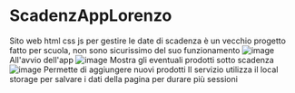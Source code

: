 # ScadenzAppLorenzo
Sito web html css js per gestire le date di scadenza
è un vecchio progetto fatto per scuola, non sono sicurissimo del suo funzionamento
![image](https://user-images.githubusercontent.com/88227516/141002807-d982075d-472a-496f-a4e0-3905fbb54f2b.png)
All'avvio dell'app
![image](https://user-images.githubusercontent.com/88227516/141002893-2d059f6b-d979-47e1-bf30-1a1d19070d4d.png)
Mostra gli eventuali prodotti sotto scadenza
![image](https://user-images.githubusercontent.com/88227516/141002981-c5e7e67a-b426-43ec-9668-b9910c797e3f.png)
Permette di aggiungere nuovi prodotti
Il servizio utilizza il local storage per salvare i dati della pagina per durare più sessioni
